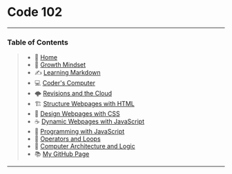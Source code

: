 # Code 102

_____
### **Table of Contents**

> * 🏡 [Home](README.md)
> * 💭 [Growth Mindset](102/growthmindset.md)
> * ✍️ [Learning Markdown](learningmarkdown.md)
> * 💻 [Coder's Computer](102/coderscomputer.md)
> * 🌩️ [Revisions and the Cloud](102/revisionscloud.md)
> * 🏗️ [Structure Webpages with HTML](102/structure.md)
> * 🎨 [Design Webpages with CSS](102/designcss.md)
> * ☕ [Dynamic Webpages with JavaScript](102/dynamicjava.md)
> * 🌵 [Programming with JavaScript](102/programjs.md)
> * 🤖 [Operators and Loops](102/operloops.md)
> * 🧮 [Computer Architecture and Logic](102/comparchlogic.md)
> * 📚 [My GitHub Page](https://github.com/mistidinzy)

_____
